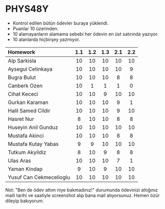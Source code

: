 # PHYS48Y

* Kontrol edilen bütün ödevler buraya yüklendi. 
* Puanlar 10 üzerinden.
* 10 alamayanların alamama sebebi her ödevin en üst satırında yazıyor.
* 10 alanlarda hiçbirşey yazmıyor.

| Homework                |1.1|1.2|1.3|2.1|2.2|
| :---------------------- |:-:|:-:|:-:|:-:|:-:|
| Alp Sarkisla            | 10| 10| 10| 10| 10|
| Aysegul Cetinkaya       | 10| 10| 10| 10|  9|
| Bugra Bulut             | 10| 10| 10|  8|  8|
| Canberk Ozen            | 10|  1|  1|  1|  0|
| Cihat Kececi            | 10| 10|  9| 10| 10|
| Gurkan Karaman          | 10| 10| 10|  9|  1|
| Halil Samed Cildir      | 10| 10| 10|  9| 10|
| Hasret Nur              |  8| 10| 10|  8|  8|
| Huseyin Anil Gunduz     | 10| 10| 10| 10| 10|
| Mustafa Akinci          | 10| 10| 10|  8|  8|
| Mustafa Kutay Yabas     |  9|  9| 10| 10| 10|
| Tutkum Akyildiz         |  8| 10|  9|  8|  8|
| Ulas Aras               | 10| 10| 10|  7|  1|
| Yaman Kindap            |  9| 10|  9| 10| 10|
| Yusuf Can Cekmecelioglu | 10| 10| 10| 10| 10|


Not: "Ben de ödev attım niye bakmadınız!" durumunda ödevinizi attığınız maili tarihi ve saatiyle screenshot alıp bana mail atıyorsunuz. Hemen özür dileyip bakıyorum. 
